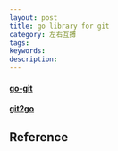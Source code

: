 ```yaml
---
layout: post
title: go library for git
category: 左右互搏
tags: 
keywords: 
description: 
---
```


#### [go-git](https://github.com/go-git/go-git)

#### [git2go](https://github.com/libgit2/git2go)

## Reference

